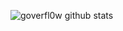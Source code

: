 ![goverfl0w github stats](https://github-readme-stats.vercel.app/api?username=goverfl0w&show_icons=true&hide_border=true)
